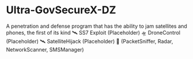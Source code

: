 # Ultra-GovSecureX-DZ
A penetration and defense program that has the ability to jam satellites and phones, the first of its kind
🛰 SS7 Exploit (Placeholder)
🛸 DroneControl (Placeholder)
🛰 SatelliteHijack (Placeholder)
📡  (PacketSniffer, Radar, NetworkScanner, SMSManager)
